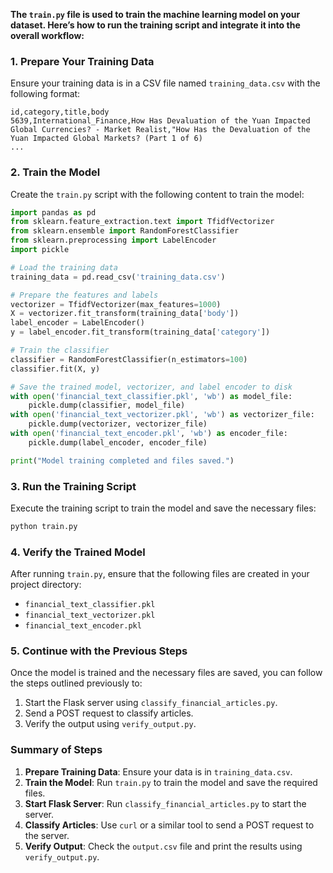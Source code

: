 **The `train.py` file is used to train the machine learning model on your dataset. Here’s how to run the training script and integrate it into the overall workflow:**

### 1. Prepare Your Training Data

Ensure your training data is in a CSV file named `training_data.csv` with the following format:

```csv
id,category,title,body
5639,International_Finance,How Has Devaluation of the Yuan Impacted Global Currencies? - Market Realist,"How Has the Devaluation of the Yuan Impacted Global Markets? (Part 1 of 6)
...
```

### 2. Train the Model

Create the `train.py` script with the following content to train the model:

```python
import pandas as pd
from sklearn.feature_extraction.text import TfidfVectorizer
from sklearn.ensemble import RandomForestClassifier
from sklearn.preprocessing import LabelEncoder
import pickle

# Load the training data
training_data = pd.read_csv('training_data.csv')

# Prepare the features and labels
vectorizer = TfidfVectorizer(max_features=1000)
X = vectorizer.fit_transform(training_data['body'])
label_encoder = LabelEncoder()
y = label_encoder.fit_transform(training_data['category'])

# Train the classifier
classifier = RandomForestClassifier(n_estimators=100)
classifier.fit(X, y)

# Save the trained model, vectorizer, and label encoder to disk
with open('financial_text_classifier.pkl', 'wb') as model_file:
    pickle.dump(classifier, model_file)
with open('financial_text_vectorizer.pkl', 'wb') as vectorizer_file:
    pickle.dump(vectorizer, vectorizer_file)
with open('financial_text_encoder.pkl', 'wb') as encoder_file:
    pickle.dump(label_encoder, encoder_file)

print("Model training completed and files saved.")
```

### 3. Run the Training Script

Execute the training script to train the model and save the necessary files:

```sh
python train.py
```

### 4. Verify the Trained Model

After running `train.py`, ensure that the following files are created in your project directory:
- `financial_text_classifier.pkl`
- `financial_text_vectorizer.pkl`
- `financial_text_encoder.pkl`

### 5. Continue with the Previous Steps

Once the model is trained and the necessary files are saved, you can follow the steps outlined previously to:
1. Start the Flask server using `classify_financial_articles.py`.
2. Send a POST request to classify articles.
3. Verify the output using `verify_output.py`.

### Summary of Steps

1. **Prepare Training Data**: Ensure your data is in `training_data.csv`.
2. **Train the Model**: Run `train.py` to train the model and save the required files.
3. **Start Flask Server**: Run `classify_financial_articles.py` to start the server.
4. **Classify Articles**: Use `curl` or a similar tool to send a POST request to the server.
5. **Verify Output**: Check the `output.csv` file and print the results using `verify_output.py`.
